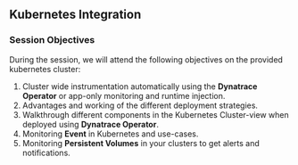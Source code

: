 ## Kubernetes Integration  
### Session Objectives
During the session, we will attend the following objectives on the provided kubernetes cluster:
1. Cluster wide instrumentation automatically using the **Dynatrace Operator** or app-only monitoring and runtime injection.
1. Advantages and working of the different deployment strategies.
1. Walkthrough different components in the Kubernetes Cluster-view when deployed using **Dynatrace Operator**.
1. Monitoring **Event** in Kubernetes and use-cases.
1. Monitoring **Persistent Volumes** in your clusters to get alerts and notifications.

<!-- ------------------------ -->
